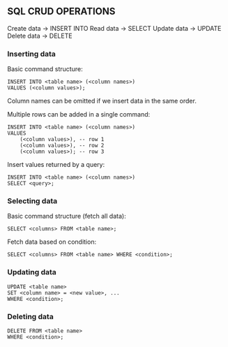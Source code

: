 ## SQL CRUD OPERATIONS

Create data -> INSERT INTO
Read data -> SELECT
Update data -> UPDATE
Delete data -> DELETE

### Inserting data

Basic command structure:

    INSERT INTO <table name> (<column names>)
    VALUES (<column values>);

Column names can be omitted if we insert data in the same order.

Multiple rows can be added in a single command:

    INSERT INTO <table name> (<column names>)
    VALUES
        (<column values>), -- row 1
        (<column values>), -- row 2
        (<column values>); -- row 3

Insert values returned by a query:

    INSERT INTO <table name> (<column names>)
    SELECT <query>;

### Selecting data

Basic command structure (fetch all data):

    SELECT <columns> FROM <table name>;

Fetch data based on condition:

    SELECT <columns> FROM <table name> WHERE <condition>;

### Updating data

    UPDATE <table name>
    SET <column name> = <new value>, ...
    WHERE <condition>;

### Deleting data

    DELETE FROM <table name>
    WHERE <condition>;